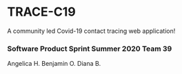 # TRACE-C19

A community led Covid-19 contact tracing web application!


### Software Product Sprint Summer 2020 Team 39

Angelica H.
Benjamin O. 
Diana B. 

